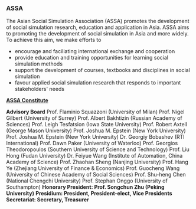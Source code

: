 ### ASSA

The Asian Social Simulation Association (ASSA) promotes the development of social simulation research, education and application in Asia.
ASSA aims to promoting the development of social simulation in Asia and more widely. To achieve this aim, we make efforts to

- encourage and faciliating international exchange and cooperation
- provide education and training opportunities for learning social simulation methods
- support the development of courses, textbooks and disciplines in social simulation
- favour applied social simulation research that responds to important stakeholders' needs

[**ASSA Constitute**](/ASSA/constitute)

**Advisory Board**
Prof. Flaminio Squazzoni (University of Milan)
Prof. Nigel Gilbert (University of Surrey)
Prof. Albert Bakhtizin (Russian Academy of Sciences)
Prof. Leigh Tesfatsion (Iowa State University)
Prof. Robert Axtell (George Mason University)
Prof. Joshua M. Epstein (New York University)
Prof. Joshua M. Epstein (New York University)
Dr. Georgiy Bobashev (RTI International)
Prof. Dawn Paker (University of Waterloo)
Prof. Georgios Theodoropoulos (Southern University of Science and Technology)
Prof. Liu Hong (Fudan University)
Dr. Feiyue Wang (Institute of Automation, China Academy of Science)
Prof. Zhaohan Sheng (Nanjing University)
Prof. Hang Ye (Zhejiang University of Finance & Economics)
Prof. Guocheng Wang (University of Chinese Academy of Social Sciences)
Prof. Shu-heng Chen (National Chengchi University)
Prof. Stephan Onggo (University of Southampton)
**Honorary President: Prof. Songchun Zhu (Peking University)**
**Presidium: President, President-elect, Vice Presidents**
**Secretariat: Secretary, Treasurer**

